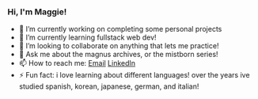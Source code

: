 ### Hi, I'm Maggie!

- 🔭 I’m currently working on completing some personal projects
- 🌱 I’m currently learning fullstack web dev!
- 👯 I’m looking to collaborate on anything that lets me practice!
- 💬 Ask me about the magnus archives, or the mistborn series!
- 📫 How to reach me:  [Email](maggiebuchanan101@gmail.com) [LinkedIn](https://www.linkedin.com/in/maggie-buchanan-846132106/)
- ⚡ Fun fact: i love learning about different languages! over the years ive studied spanish, korean, japanese, german, and italian!